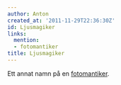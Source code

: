 ```yaml
---
author: Anton
created_at: '2011-11-29T22:36:30Z'
id: Ljusmagiker
links:
  mention:
  - fotomantiker
title: Ljusmagiker
---
```


Ett annat namn på en [fotomantiker].

  [fotomantiker]: fotomantiker
